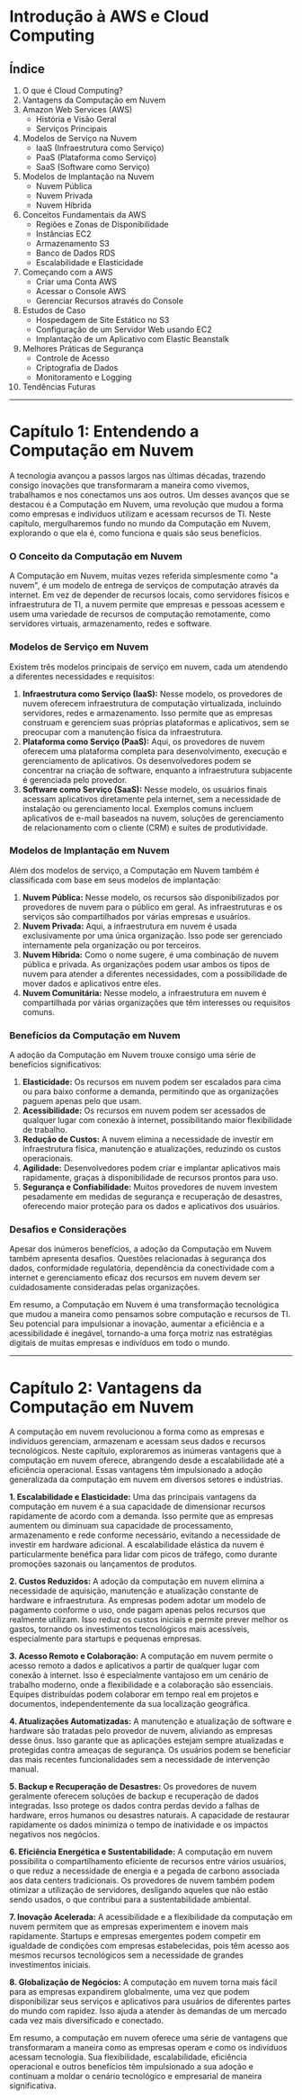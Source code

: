 # Introdução à AWS e Cloud Computing

## Índice

1. O que é Cloud Computing?
2. Vantagens da Computação em Nuvem
3. Amazon Web Services (AWS)
   * História e Visão Geral
   * Serviços Principais
4. Modelos de Serviço na Nuvem
   * IaaS (Infraestrutura como Serviço)
   * PaaS (Plataforma como Serviço)
   * SaaS (Software como Serviço)
5. Modelos de Implantação na Nuvem
   * Nuvem Pública
   * Nuvem Privada
   * Nuvem Híbrida
6. Conceitos Fundamentais da AWS
   * Regiões e Zonas de Disponibilidade
   * Instâncias EC2
   * Armazenamento S3
   * Banco de Dados RDS
   * Escalabilidade e Elasticidade
7. Começando com a AWS
   * Criar uma Conta AWS
   * Acessar o Console AWS
   * Gerenciar Recursos através do Console
8. Estudos de Caso
   * Hospedagem de Site Estático no S3
   * Configuração de um Servidor Web usando EC2
   * Implantação de um Aplicativo com Elastic Beanstalk
9. Melhores Práticas de Segurança
   * Controle de Acesso
   * Criptografia de Dados
   * Monitoramento e Logging
10. Tendências Futuras

---

# Capítulo 1: Entendendo a Computação em Nuvem

A tecnologia avançou a passos largos nas últimas décadas, trazendo consigo inovações que transformaram a maneira como vivemos, trabalhamos e nos conectamos uns aos outros. Um desses avanços que se destacou é a Computação em Nuvem, uma revolução que mudou a forma como empresas e indivíduos utilizam e acessam recursos de TI. Neste capítulo, mergulharemos fundo no mundo da Computação em Nuvem, explorando o que ela é, como funciona e quais são seus benefícios.

### **O Conceito da Computação em Nuvem**

A Computação em Nuvem, muitas vezes referida simplesmente como "a nuvem", é um modelo de entrega de serviços de computação através da internet. Em vez de depender de recursos locais, como servidores físicos e infraestrutura de TI, a nuvem permite que empresas e pessoas acessem e usem uma variedade de recursos de computação remotamente, como servidores virtuais, armazenamento, redes e software.

### **Modelos de Serviço em Nuvem**

Existem três modelos principais de serviço em nuvem, cada um atendendo a diferentes necessidades e requisitos:

1. **Infraestrutura como Serviço (IaaS):** Nesse modelo, os provedores de nuvem oferecem infraestrutura de computação virtualizada, incluindo servidores, redes e armazenamento. Isso permite que as empresas construam e gerenciem suas próprias plataformas e aplicativos, sem se preocupar com a manutenção física da infraestrutura.
2. **Plataforma como Serviço (PaaS):** Aqui, os provedores de nuvem oferecem uma plataforma completa para desenvolvimento, execução e gerenciamento de aplicativos. Os desenvolvedores podem se concentrar na criação de software, enquanto a infraestrutura subjacente é gerenciada pelo provedor.
3. **Software como Serviço (SaaS):** Nesse modelo, os usuários finais acessam aplicativos diretamente pela internet, sem a necessidade de instalação ou gerenciamento local. Exemplos comuns incluem aplicativos de e-mail baseados na nuvem, soluções de gerenciamento de relacionamento com o cliente (CRM) e suítes de produtividade.

### **Modelos de Implantação em Nuvem**

Além dos modelos de serviço, a Computação em Nuvem também é classificada com base em seus modelos de implantação:

1. **Nuvem Pública:** Nesse modelo, os recursos são disponibilizados por provedores de nuvem para o público em geral. As infraestruturas e os serviços são compartilhados por várias empresas e usuários.
2. **Nuvem Privada:** Aqui, a infraestrutura em nuvem é usada exclusivamente por uma única organização. Isso pode ser gerenciado internamente pela organização ou por terceiros.
3. **Nuvem Híbrida:** Como o nome sugere, é uma combinação de nuvem pública e privada. As organizações podem usar ambos os tipos de nuvem para atender a diferentes necessidades, com a possibilidade de mover dados e aplicativos entre eles.
4. **Nuvem Comunitária:** Nesse modelo, a infraestrutura em nuvem é compartilhada por várias organizações que têm interesses ou requisitos comuns.

### **Benefícios da Computação em Nuvem**

A adoção da Computação em Nuvem trouxe consigo uma série de benefícios significativos:

1. **Elasticidade:** Os recursos em nuvem podem ser escalados para cima ou para baixo conforme a demanda, permitindo que as organizações paguem apenas pelo que usam.
2. **Acessibilidade:** Os recursos em nuvem podem ser acessados de qualquer lugar com conexão à internet, possibilitando maior flexibilidade de trabalho.
3. **Redução de Custos:** A nuvem elimina a necessidade de investir em infraestrutura física, manutenção e atualizações, reduzindo os custos operacionais.
4. **Agilidade:** Desenvolvedores podem criar e implantar aplicativos mais rapidamente, graças à disponibilidade de recursos prontos para uso.
5. **Segurança e Confiabilidade:** Muitos provedores de nuvem investem pesadamente em medidas de segurança e recuperação de desastres, oferecendo maior proteção para os dados e aplicativos dos usuários.

### **Desafios e Considerações**

Apesar dos inúmeros benefícios, a adoção da Computação em Nuvem também apresenta desafios. Questões relacionadas à segurança dos dados, conformidade regulatória, dependência da conectividade com a internet e gerenciamento eficaz dos recursos em nuvem devem ser cuidadosamente consideradas pelas organizações.

Em resumo, a Computação em Nuvem é uma transformação tecnológica que mudou a maneira como pensamos sobre computação e recursos de TI. Seu potencial para impulsionar a inovação, aumentar a eficiência e a acessibilidade é inegável, tornando-a uma força motriz nas estratégias digitais de muitas empresas e indivíduos em todo o mundo.

---

# Capítulo 2: Vantagens da Computação em Nuvem

A computação em nuvem revolucionou a forma como as empresas e indivíduos gerenciam, armazenam e acessam seus dados e recursos tecnológicos. Neste capítulo, exploraremos as inúmeras vantagens que a computação em nuvem oferece, abrangendo desde a escalabilidade até a eficiência operacional. Essas vantagens têm impulsionado a adoção generalizada da computação em nuvem em diversos setores e indústrias.

**1. Escalabilidade e Elasticidade:**
Uma das principais vantagens da computação em nuvem é a sua capacidade de dimensionar recursos rapidamente de acordo com a demanda. Isso permite que as empresas aumentem ou diminuam sua capacidade de processamento, armazenamento e rede conforme necessário, evitando a necessidade de investir em hardware adicional. A escalabilidade elástica da nuvem é particularmente benéfica para lidar com picos de tráfego, como durante promoções sazonais ou lançamentos de produtos.

**2. Custos Reduzidos:**
A adoção da computação em nuvem elimina a necessidade de aquisição, manutenção e atualização constante de hardware e infraestrutura. As empresas podem adotar um modelo de pagamento conforme o uso, onde pagam apenas pelos recursos que realmente utilizam. Isso reduz os custos iniciais e permite prever melhor os gastos, tornando os investimentos tecnológicos mais acessíveis, especialmente para startups e pequenas empresas.

**3. Acesso Remoto e Colaboração:**
A computação em nuvem permite o acesso remoto a dados e aplicativos a partir de qualquer lugar com conexão à internet. Isso é especialmente vantajoso em um cenário de trabalho moderno, onde a flexibilidade e a colaboração são essenciais. Equipes distribuídas podem colaborar em tempo real em projetos e documentos, independentemente da sua localização geográfica.

**4. Atualizações Automatizadas:**
A manutenção e atualização de software e hardware são tratadas pelo provedor de nuvem, aliviando as empresas desse ônus. Isso garante que as aplicações estejam sempre atualizadas e protegidas contra ameaças de segurança. Os usuários podem se beneficiar das mais recentes funcionalidades sem a necessidade de intervenção manual.

**5. Backup e Recuperação de Desastres:**
Os provedores de nuvem geralmente oferecem soluções de backup e recuperação de dados integradas. Isso protege os dados contra perdas devido a falhas de hardware, erros humanos ou desastres naturais. A capacidade de restaurar rapidamente os dados minimiza o tempo de inatividade e os impactos negativos nos negócios.

**6. Eficiência Energética e Sustentabilidade:**
A computação em nuvem possibilita o compartilhamento eficiente de recursos entre vários usuários, o que reduz a necessidade de energia e a pegada de carbono associada aos data centers tradicionais. Os provedores de nuvem também podem otimizar a utilização de servidores, desligando aqueles que não estão sendo usados, o que contribui para a sustentabilidade ambiental.

**7. Inovação Acelerada:**
A acessibilidade e a flexibilidade da computação em nuvem permitem que as empresas experimentem e inovem mais rapidamente. Startups e empresas emergentes podem competir em igualdade de condições com empresas estabelecidas, pois têm acesso aos mesmos recursos tecnológicos sem a necessidade de grandes investimentos iniciais.

**8. Globalização de Negócios:**
A computação em nuvem torna mais fácil para as empresas expandirem globalmente, uma vez que podem disponibilizar seus serviços e aplicativos para usuários de diferentes partes do mundo com rapidez. Isso ajuda a atender às demandas de um mercado cada vez mais diversificado e conectado.

Em resumo, a computação em nuvem oferece uma série de vantagens que transformaram a maneira como as empresas operam e como os indivíduos acessam tecnologia. Sua flexibilidade, escalabilidade, eficiência operacional e outros benefícios têm impulsionado a sua adoção e continuam a moldar o cenário tecnológico e empresarial de maneira significativa.
